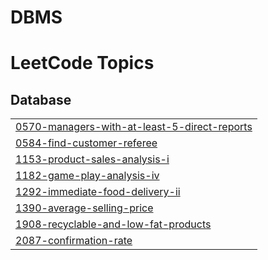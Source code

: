 # DBMS
<!---LeetCode Topics Start-->
# LeetCode Topics
## Database
|  |
| ------- |
| [0570-managers-with-at-least-5-direct-reports](https://github.com/lodhi-999/DBMS/tree/master/0570-managers-with-at-least-5-direct-reports) |
| [0584-find-customer-referee](https://github.com/lodhi-999/DBMS/tree/master/0584-find-customer-referee) |
| [1153-product-sales-analysis-i](https://github.com/lodhi-999/DBMS/tree/master/1153-product-sales-analysis-i) |
| [1182-game-play-analysis-iv](https://github.com/lodhi-999/DBMS/tree/master/1182-game-play-analysis-iv) |
| [1292-immediate-food-delivery-ii](https://github.com/lodhi-999/DBMS/tree/master/1292-immediate-food-delivery-ii) |
| [1390-average-selling-price](https://github.com/lodhi-999/DBMS/tree/master/1390-average-selling-price) |
| [1908-recyclable-and-low-fat-products](https://github.com/lodhi-999/DBMS/tree/master/1908-recyclable-and-low-fat-products) |
| [2087-confirmation-rate](https://github.com/lodhi-999/DBMS/tree/master/2087-confirmation-rate) |
<!---LeetCode Topics End-->